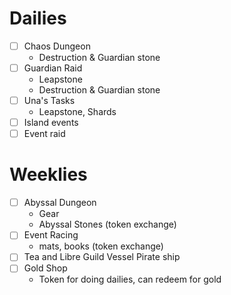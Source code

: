 # Dailies

- [ ] Chaos Dungeon
    - Destruction & Guardian stone
- [ ] Guardian Raid
    - Leapstone
    - Destruction & Guardian stone
- [ ] Una's Tasks
    - Leapstone, Shards
- [ ] Island events
- [ ] Event raid

# Weeklies
- [ ] Abyssal Dungeon
    - Gear
    - Abyssal Stones (token exchange)
- [ ] Event Racing
    - mats, books (token exchange)
- [ ] Tea and Libre Guild Vessel Pirate ship
- [ ] Gold Shop
    - Token for doing dailies, can redeem for gold
